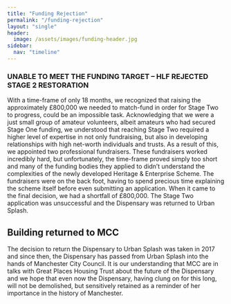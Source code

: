 ```yaml
---
title: "Funding Rejection"
permalink: "/funding-rejection"
layout: "single"
header:
  image: /assets/images/funding-header.jpg
sidebar:
  nav: "timeline"
---
```


### UNABLE TO MEET THE FUNDING TARGET – HLF REJECTED STAGE 2 RESTORATION


With a time-frame of only 18 months, we recognized that raising the approximately £800,000 we needed to match-fund in order for Stage Two to progress, could be an impossible task. Acknowledging that we were a just small group of amateur volunteers, albeit amateurs who had secured Stage One funding, we understood that reaching Stage Two required a higher level of expertise in not only fundraising, but also in developing relationships with high net-worth individuals and trusts. As a result of this, we appointed two professional fundraisers. These fundraisers worked incredibly hard, but unfortunately, the time-frame proved simply too short and many of the funding bodies they applied to didn’t understand the complexities of the newly developed Heritage & Enterprise Scheme.  The fundraisers were on the back foot, having to spend precious time explaining the scheme itself before even submitting an application.  When it came to the final decision, we had a shortfall of £800,000.  The Stage Two application was unsuccessful and the Dispensary was returned to Urban Splash.

## Building returned to MCC

The decision to return the Dispensary to Urban Splash was taken in 2017 and since then, the Dispensary has passed from Urban Splash into the hands of Manchester City Council. It is our understanding that MCC are in talks with Great Places Housing Trust about the future of the Dispensary and we hope that even now the Dispensary, having clung on for this long, will not be demolished, but sensitively retained as a reminder of her  importance in the history of Manchester. 